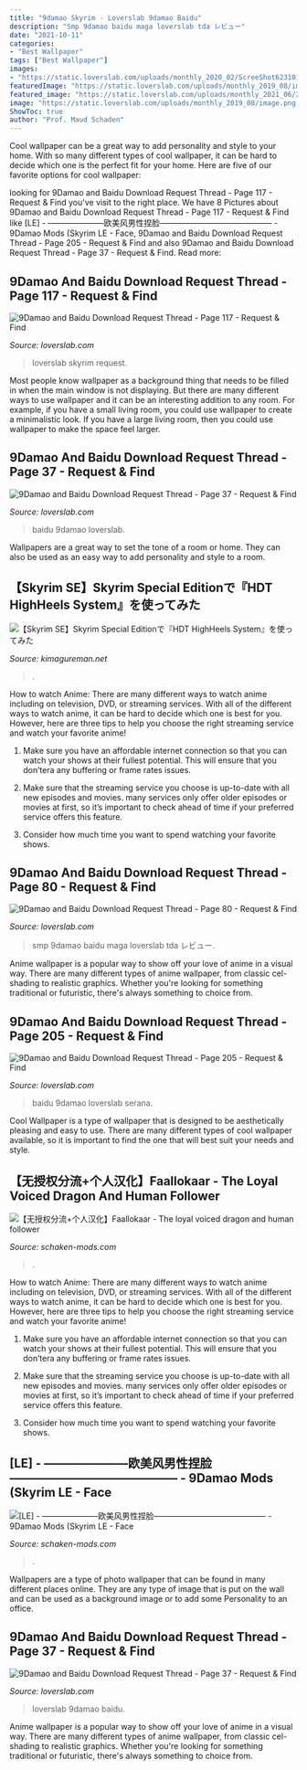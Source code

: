 ```yaml
---
title: "9damao Skyrim - Loverslab 9damao Baidu"
description: "Smp 9damao baidu maga loverslab tda レビュー"
date: "2021-10-11"
categories:
- "Best Wallpaper"
tags: ["Best Wallpaper"]
images:
- "https://static.loverslab.com/uploads/monthly_2020_02/ScreeShot623101-1024x576.jpg.8d2a2adb8d951ecb0fccc6878224330b.jpg"
featuredImage: "https://static.loverslab.com/uploads/monthly_2019_08/image.png.5e98c50d719591515ddd207ae016a613.png"
featured_image: "https://static.loverslab.com/uploads/monthly_2021_06/220028ll86sxyt088yhbpx.jpg.3f294d31d99ad7e085664a26e6df23c9.jpg"
image: "https://static.loverslab.com/uploads/monthly_2019_08/image.png.5e98c50d719591515ddd207ae016a613.png"
ShowToc: true
author: "Prof. Maud Schaden"
---
```



Cool wallpaper can be a great way to add personality and style to your home. With so many different types of cool wallpaper, it can be hard to decide which one is the perfect fit for your home. Here are five of our favorite options for cool wallpaper: 

	

		
looking for 9Damao and Baidu Download Request Thread - Page 117 - Request &amp; Find you've visit to the right place. We have 8 Pictures about 9Damao and Baidu Download Request Thread - Page 117 - Request &amp; Find like [LE] - ———————欧美风男性捏脸—————————————— - 9Damao Mods (Skyrim LE - Face, 9Damao and Baidu Download Request Thread - Page 205 - Request &amp; Find and also 9Damao and Baidu Download Request Thread - Page 37 - Request &amp; Find. Read more:
		
    
## 9Damao And Baidu Download Request Thread - Page 117 - Request &amp; Find

<img loading=lazy src="https://static.loverslab.com/uploads/monthly_2020_07/99122-1566990573-2146680127.jpeg.5c11ea32c22362bc0c94d7a21f91ecf9.jpeg" onerror="this.onerror=null;this.src='https://tse4.mm.bing.net/th?id=OIP.ep6V_0SEo3YRL6vZFU5z0gHaEK&amp;pid=15.1';" alt="9Damao and Baidu Download Request Thread - Page 117 - Request &amp; Find">

_Source: loverslab.com_

>loverslab skyrim request. 

	

Most people know wallpaper as a background thing that needs to be filled in when the main window is not displaying. But there are many different ways to use wallpaper and it can be an interesting addition to any room. For example, if you have a small living room, you could use wallpaper to create a minimalistic look. If you have a large living room, then you could use wallpaper to make the space feel larger.

    
## 9Damao And Baidu Download Request Thread - Page 37 - Request &amp; Find

<img loading=lazy src="https://static.loverslab.com/uploads/monthly_2019_08/image.thumb.png.afee5cc96b58dd4a543517e6c902dc3c.png" onerror="this.onerror=null;this.src='https://tse1.mm.bing.net/th?id=OIP.t3owYx3AH862fIZz20mbGQHaEK&amp;pid=15.1';" alt="9Damao and Baidu Download Request Thread - Page 37 - Request &amp; Find">

_Source: loverslab.com_

>baidu 9damao loverslab. 

	

Wallpapers are a great way to set the tone of a room or home. They can also be used as an easy way to add personality and style to a room.

    
## 【Skyrim SE】Skyrim Special Editionで『HDT HighHeels System』を使ってみた

<img loading=lazy src="https://kimagureman.net/wp-content/uploads/2018/04/27/ScreenShot42s.jpg" onerror="this.onerror=null;this.src='https://tse4.mm.bing.net/th?id=OIP.P8XiqQ5QDN4GwRMi5ov48AHaEo&amp;pid=15.1';" alt="【Skyrim SE】Skyrim Special Editionで『HDT HighHeels System』を使ってみた">

_Source: kimagureman.net_

>. 

	

How to watch Anime: There are many different ways to watch anime including on television, DVD, or streaming services.
With all of the different ways to watch anime, it can be hard to decide which one is best for you. However, here are three tips to help you choose the right streaming service and watch your favorite anime!
1. Make sure you have an affordable internet connection so that you can watch your shows at their fullest potential. This will ensure that you don’tera any buffering or frame rates issues.

2. Make sure that the streaming service you choose is up-to-date with all new episodes and movies. many services only offer older episodes or movies at first, so it’s important to check ahead of time if your preferred service offers this feature.

3. Consider how much time you want to spend watching your favorite shows.

    
## 9Damao And Baidu Download Request Thread - Page 80 - Request &amp; Find

<img loading=lazy src="https://static.loverslab.com/uploads/monthly_2020_02/ScreeShot623101-1024x576.jpg.8d2a2adb8d951ecb0fccc6878224330b.jpg" onerror="this.onerror=null;this.src='https://tse4.mm.bing.net/th?id=OIP.wdqnX-HUBvxg6DgukBkVIgHaEK&amp;pid=15.1';" alt="9Damao and Baidu Download Request Thread - Page 80 - Request &amp; Find">

_Source: loverslab.com_

>smp 9damao baidu maga loverslab tda レビュー. 

	

Anime wallpaper is a popular way to show off your love of anime in a visual way. There are many different types of anime wallpaper, from classic cel-shading to realistic graphics. Whether you're looking for something traditional or futuristic, there's always something to choice from.

    
## 9Damao And Baidu Download Request Thread - Page 205 - Request &amp; Find

<img loading=lazy src="https://static.loverslab.com/uploads/monthly_2021_06/220028ll86sxyt088yhbpx.jpg.3f294d31d99ad7e085664a26e6df23c9.jpg" onerror="this.onerror=null;this.src='https://tse1.mm.bing.net/th?id=OIP.g2f_drWrHg_-3E1VJ5_gdwHaEK&amp;pid=15.1';" alt="9Damao and Baidu Download Request Thread - Page 205 - Request &amp; Find">

_Source: loverslab.com_

>baidu 9damao loverslab serana. 

	

Cool Wallpaper is a type of wallpaper that is designed to be aesthetically pleasing and easy to use. There are many different types of cool wallpaper available, so it is important to find the one that will best suit your needs and style.

    
## 【无授权分流+个人汉化】Faallokaar - The Loyal Voiced Dragon And Human Follower

<img loading=lazy src="https://schaken-mods.com/uploads/monthly_2022_09/rssImage-c37f38c8ba46827ffc8f03a11db9f4a8.png.85372fc590c00f636d9301011468b2fd.png" onerror="this.onerror=null;this.src='https://tse4.mm.bing.net/th?id=OIP.jJAwEYKaWeT7a5zwG4Iu5QDIDI&amp;pid=15.1';" alt="【无授权分流+个人汉化】Faallokaar - The loyal voiced dragon and human follower">

_Source: schaken-mods.com_

>. 

	

How to watch Anime: There are many different ways to watch anime including on television, DVD, or streaming services.
With all of the different ways to watch anime, it can be hard to decide which one is best for you. However, here are three tips to help you choose the right streaming service and watch your favorite anime!
1. Make sure you have an affordable internet connection so that you can watch your shows at their fullest potential. This will ensure that you don’tera any buffering or frame rates issues.

2. Make sure that the streaming service you choose is up-to-date with all new episodes and movies. many services only offer older episodes or movies at first, so it’s important to check ahead of time if your preferred service offers this feature.

3. Consider how much time you want to spend watching your favorite shows.

    
## [LE] - ———————欧美风男性捏脸—————————————— - 9Damao Mods (Skyrim LE - Face

<img loading=lazy src="https://schaken-mods.com/uploads/monthly_2022_09/rssImage-5b091f0fb5030527939b6e3b0ced7b38.jpeg.0c6c50810e6dd7224bad63d33c2d977b.jpeg" onerror="this.onerror=null;this.src='https://tse4.mm.bing.net/th?id=OIP.K4zt98qGOZPx9KAihagXAQDIDI&amp;pid=15.1';" alt="[LE] - ———————欧美风男性捏脸—————————————— - 9Damao Mods (Skyrim LE - Face">

_Source: schaken-mods.com_

>. 

	



Wallpapers are a type of photo wallpaper that can be found in many different places online. They are any type of image that is put on the wall and can be used as a background image or to add some Personality to an office.

    
## 9Damao And Baidu Download Request Thread - Page 37 - Request &amp; Find

<img loading=lazy src="https://static.loverslab.com/uploads/monthly_2019_08/image.png.5e98c50d719591515ddd207ae016a613.png" onerror="this.onerror=null;this.src='https://tse3.mm.bing.net/th?id=OIP.DmYzbZfkb7wCcPg3cLlxQwHaEK&amp;pid=15.1';" alt="9Damao and Baidu Download Request Thread - Page 37 - Request &amp; Find">

_Source: loverslab.com_

>loverslab 9damao baidu. 

	

Anime wallpaper is a popular way to show off your love of anime in a visual way. There are many different types of anime wallpaper, from classic cel-shading to realistic graphics. Whether you're looking for something traditional or futuristic, there's always something to choice from.

